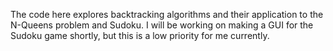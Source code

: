 The code here explores backtracking algorithms and their application to the N-Queens problem and Sudoku. 
I will be working on making a GUI for the Sudoku game shortly, but this is a low priority for me currently.
